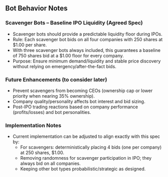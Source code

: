 ## Bot Behavior Notes

### Scavenger Bots – Baseline IPO Liquidity (Agreed Spec)
- Scavenger bots should provide a predictable liquidity floor during IPOs.
- Rule: Each scavenger bot bids on all four companies with 250 shares at $1.00 per share.
- With three scavenger bots always included, this guarantees a baseline of 750 shares bid at a $1.00 floor for every company.
- Purpose: Ensure minimum demand/liquidity and stable price discovery without relying on emergency/after-the-fact bids.

### Future Enhancements (to consider later)
- Prevent scavengers from becoming CEOs (ownership cap or lower priority when nearing 35% ownership).
- Company quality/personality affects bot interest and bid sizing.
- Post-IPO trading reactions based on company performance (profits/losses) and bot personalities.

### Implementation Notes
- Current implementation can be adjusted to align exactly with this spec by:
  - For scavengers: deterministically placing 4 bids (one per company) at 250 shares, $1.00.
  - Removing randomness for scavenger participation in IPO; they always bid on all companies.
  - Keeping other bot types probabilistic/strategic as designed.


